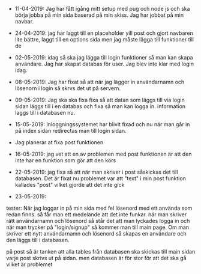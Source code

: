 * 11-04-2019: Jag har fått igång mitt setup med pug och node js och ska börja jobba på min sida baserad på min skiss. Jag har jobbat på min navbar.

* 24-04-2019: jag har laggt till en placeholder yill post och gjort navbaren lite bättre, laggt till en options sida men jag måste lägga till funktioner till de

* 02-05-2019: idag så ska jag lägga till login funktioner så man kan skapa användare. Jag har skapat databas för user. Jag blev inte klar med login idag.

* 08-05-2019: Jag har fixat så att när jag lägger in användarnamn och lösenorn i login så skrvs det ut på servern.

* 09-05-2019: Jag ska ska fixa fixa så att datan som läggs till via login sidan läggs till i en databas och fixa så man kan logga in. information laggs till i databasen nu.

* 15-05-2019: Inloggningssystemet har blivit fixad och nu när man går in på index sidan redirectas man till login sidan.

* Jag planerar at fixa post funktionen

* 16-05-2019: jag vet att en av problemen med post funktionen är att den inte har en funktion som gör att den körs

* 22-05-2019: jag fixa så att när man skriver i post såskickas det till databasen. Det är fixat nu problemet var att "text" i min post funktion kallades "post" vilket gjorde att det inte gick

* 23-05-2019: 

tester: När jag loggar in på min sida med fel lösenord med ett använda som redan finns. så får man ett medelande att det inte funkar.
när man skriver rätt användarnamn och lösenord så står det att man lyckades logga in och när man trycker på "login/signup" så kommer man till main page. Om man skriver ett nytt användarnamn och lösenord så skapas en användare och den läggs till i databasen.

på post så är tanken att alla tables från databasen ska skickas till main sidan varje post skrivs ut på sidan. men databasen är för stor för att det ska gå vilket är problemet
